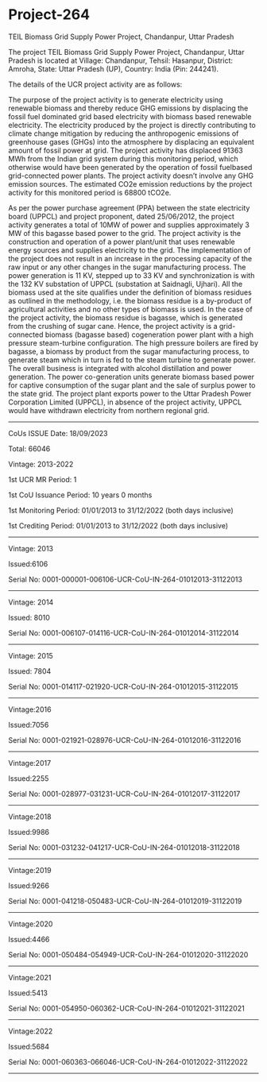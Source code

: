 # Project-264
TEIL Biomass Grid Supply Power Project, Chandanpur, Uttar Pradesh

The project TEIL Biomass Grid Supply Power Project, Chandanpur, Uttar Pradesh is located
at Village: Chandanpur, Tehsil: Hasanpur, District: Amroha, State: Uttar Pradesh (UP), Country:
India (Pin: 244241).

The details of the UCR project activity are as follows:

The purpose of the project activity is to generate electricity using renewable biomass and thereby
reduce GHG emissions by displacing the fossil fuel dominated grid based electricity with
biomass based renewable electricity.
The electricity produced by the project is directly contributing to climate change mitigation by
reducing the anthropogenic emissions of greenhouse gases (GHGs) into the atmosphere by
displacing an equivalent amount of fossil power at grid.
The project activity has displaced 91363 MWh from the Indian grid system during this
monitoring period, which otherwise would have been generated by the operation of fossil fuelbased grid-connected power plants. The project activity doesn’t involve any GHG emission
sources. The estimated CO2e emission reductions by the project activity for this monitored
period is 68800 tCO2e.

As per the power purchase agreement (PPA) between the state electricity board (UPPCL) and
project proponent, dated 25/06/2012, the project activity generates a total of 10MW of power and
supplies approximately 3 MW of this bagasse based power to the grid. The project activity is the
construction and operation of a power plant/unit that uses renewable energy sources and supplies
electricity to the grid. The implementation of the project does not result in an increase in the
processing capacity of the raw input or any other changes in the sugar manufacturing process.
The power generation is 11 KV, stepped up to 33 KV and synchronization is with the 132 KV
substation of UPPCL (substation at Saidnagli, Ujhari). All the biomass used at the site qualifies
under the definition of biomass residues as outlined in the methodology, i.e. the biomass residue
is a by-product of agricultural activities and no other types of biomass is used. In the case of the
project activity, the biomass residue is bagasse, which is generated from the crushing of sugar
cane. Hence, the project activity is a grid-connected biomass (bagasse based) cogeneration
power plant with a high pressure steam-turbine configuration. The high pressure boilers are fired
by bagasse, a biomass by product from the sugar manufacturing process, to generate steam which
in turn is fed to the steam turbine to generate power. The overall business is integrated with
alcohol distillation and power generation. The power co-generation units generate biomass based
power for captive consumption of the sugar plant and the sale of surplus power to the state grid.
The project plant exports power to the Uttar Pradesh Power Corporation Limited (UPPCL), in
absence of the project activity, UPPCL would have withdrawn electricity from northern regional
grid.
_______________
CoUs ISSUE Date: 18/09/2023

Total: 66046

Vintage: 2013-2022

1st UCR MR Period: 1

1st CoU Issuance Period: 10 years 0 months

1st Monitoring Period: 01/01/2013 to 31/12/2022 (both days inclusive)

1st Crediting Period: 01/01/2013 to 31/12/2022 (both days inclusive)
________________________
Vintage: 2013

Issued:6106

Serial No: 0001-000001-006106-UCR-CoU-IN-264-01012013-31122013
_____________________
Vintage: 2014

Issued: 8010

Serial No: 0001-006107-014116-UCR-CoU-IN-264-01012014-31122014
_____________________
Vintage: 2015

Issued: 7804

Serial No: 0001-014117-021920-UCR-CoU-IN-264-01012015-31122015
_____________________
Vintage:2016

Issued:7056

Serial No: 0001-021921-028976-UCR-CoU-IN-264-01012016-31122016
_____________________
Vintage:2017

Issued:2255

Serial No: 0001-028977-031231-UCR-CoU-IN-264-01012017-31122017
_____________________
Vintage:2018

Issued:9986

Serial No: 0001-031232-041217-UCR-CoU-IN-264-01012018-31122018
_____________________
Vintage:2019

Issued:9266

Serial No: 0001-041218-050483-UCR-CoU-IN-264-01012019-31122019
_____________________
Vintage:2020

Issued:4466

Serial No: 0001-050484-054949-UCR-CoU-IN-264-01012020-31122020
_____________________
Vintage:2021

Issued:5413

Serial No: 0001-054950-060362-UCR-CoU-IN-264-01012021-31122021
_____________________
Vintage:2022

Issued:5684

Serial No: 0001-060363-066046-UCR-CoU-IN-264-01012022-31122022
_____________________
